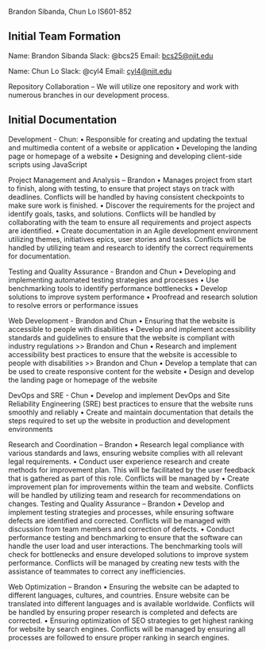 Brandon Sibanda, Chun Lo
IS601-852

## Initial Team Formation 

Name: Brandon Sibanda
Slack: @bcs25
Email: bcs25@njit.edu

Name: Chun Lo
Slack: @cyl4 
Email: cyl4@njit.edu


Repository Collaboration – We will utilize one repository and work with numerous branches in our development process.

## Initial Documentation

Development - Chun:
•	Responsible for creating and updating the textual and multimedia content of a website or application
•	Developing the landing page or homepage of a website
•	Designing and developing client-side scripts using JavaScript

Project Management and Analysis – Brandon
•	Manages project from start to finish, along with testing, to ensure that project stays on track with deadlines. Conflicts will be handled by having consistent checkpoints to make sure work is finished.
•	Discover the requirements for the project and identify goals, tasks, and solutions. Conflicts will be handled by collaborating with the team to ensure all requirements and project aspects are identified.
•	Create documentation in an Agile development environment utilizing themes, initiatives epics, user stories and tasks. Conflicts will be handled by utilizing team and research to identify the correct requirements for documentation.

Testing and Quality Assurance - Brandon and Chun
•	Developing and implementing automated testing strategies and processes
•	Use benchmarking tools to identify performance bottlenecks
•	Develop solutions to improve system performance
•	Proofread and research solution to resolve errors or performance issues

Web Development - Brandon and Chun
•	Ensuring that the website is accessible to people with disabilities
•	Develop and implement accessibility standards and guidelines to ensure that the website is compliant with industry regulations >> Brandon and Chun
•	Research and implement accessibility best practices to ensure that the website is accessible to people with disabilities >> Brandon and Chun
•	Develop a template that can be used to create responsive content for the website
•	Design and develop the landing page or homepage of the website

DevOps and SRE - Chun
•	Develop and implement DevOps and Site Reliability Engineering (SRE) best practices to ensure that the website runs smoothly and reliably
•	Create and maintain documentation that details the steps required to set up the website in production and development environments

Research and Coordination – Brandon
•	Research legal compliance with various standards and laws, ensuring website complies with all relevant legal requirements.
•	Conduct user experience research and create methods for improvement plan. This will be facilitated by the user feedback that is gathered as part of this role. Conflicts will be managed by 
•	Create improvement plan for improvements within the team and website. Conflicts will be handled by utilizing team and research for recommendations on changes.
Testing and Quality Assurance – Brandon
•	Develop and implement testing strategies and processes, while ensuring software defects are identified and corrected. Conflicts will be managed with discussion from team members and correction of defects.
•	Conduct performance testing and benchmarking to ensure that the software can handle the user load and user interactions. The benchmarking tools will check for bottlenecks and ensure developed solutions to improve system performance.  Conflicts will be managed by creating new tests with the assistance of teammates to correct any inefficiencies. 


Web Optimization – Brandon
•	Ensuring the website can be adapted to different languages, cultures, and countries. Ensure website can be translated into different languages and is available worldwide. Conflicts will be handled by ensuring proper research is completed and defects are corrected.
•	Ensuring optimization of SEO strategies to get highest ranking for website by search engines. Conflicts will be managed by ensuring all processes are followed to ensure proper ranking in search engines.
